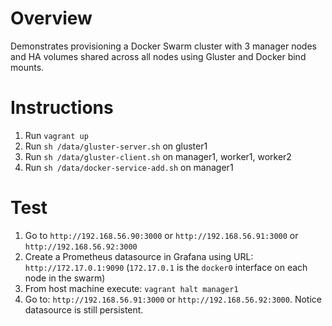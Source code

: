# Overview

Demonstrates provisioning a Docker Swarm cluster with 3 manager nodes and HA volumes shared across all nodes using Gluster and Docker bind mounts.

# Instructions

1) Run `vagrant up`
2) Run `sh /data/gluster-server.sh` on gluster1
3) Run `sh /data/gluster-client.sh` on manager1, worker1, worker2
4) Run `sh /data/docker-service-add.sh` on manager1

# Test

1) Go to `http://192.168.56.90:3000` or `http://192.168.56.91:3000` or `http://192.168.56.92:3000`
2) Create a Prometheus datasource in Grafana using URL: `http://172.17.0.1:9090` (`172.17.0.1` is the `docker0` interface on each node in the swarm)
3) From host machine execute: `vagrant halt manager1`
4) Go to: `http://192.168.56.91:3000` or `http://192.168.56.92:3000`.  Notice datasource is still persistent.
